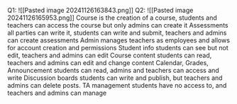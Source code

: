 Q1:
![[Pasted image 20241126163843.png]]
Q2:
![[Pasted image 20241126165953.png]]
Course is the creation of a course, students and teachers can access the course but only admins can create it
Assessments all parties can write it, students can write and submit, teachers and admins can create assessments
Admin manages teachers as employees and allows for account creation and permissions
Student info students can see but not edit, teachers and admins can edit
Course content students can read, teachers and admins can edit and change content
Calendar, Grades, Announcement students can read, admins and teachers can access and write
Discussion boards students can write and publish, but teachers and admins can delete posts.
TA management students have no access to, and teachers and admins can manage
